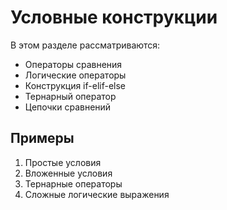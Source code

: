 # Условные конструкции

В этом разделе рассматриваются:

- Операторы сравнения
- Логические операторы
- Конструкция if-elif-else
- Тернарный оператор
- Цепочки сравнений

## Примеры

1. Простые условия
2. Вложенные условия
3. Тернарные операторы
4. Сложные логические выражения 